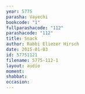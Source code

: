 ```yaml
---
year: 5775
parasha: Vayechi
bookcode: "1"
fullparashacode: "112"
parashacode: "112"
title: Snack
author: Rabbi Eliezer Hirsch
date: 2015-01-03
id: 57751121
filename: 5775-112-1
layout: audio
moment: 
shabbat: 
occasion: 
---
```

